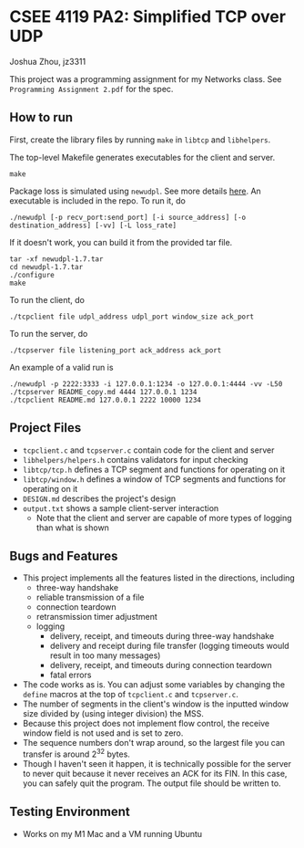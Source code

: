# CSEE 4119 PA2: Simplified TCP over UDP
Joshua Zhou, jz3311

This project was a programming assignment for my Networks class. See `Programming Assignment 2.pdf` for the spec.

## How to run
First, create the library files by running `make` in `libtcp` and `libhelpers`.

The top-level Makefile generates executables for the client and server.
```
make
```

Package loss is simulated using `newudpl`. See more details [here](http://www.cs.columbia.edu/~hgs/research/projects/newudpl/newudpl-1.4/newudpl.html).
An executable is included in the repo. To run it, do

```
./newudpl [-p recv_port:send_port] [-i source_address] [-o destination_address] [-vv] [-L loss_rate]
```

If it doesn't work, you can build it from the provided tar file.

```
tar -xf newudpl-1.7.tar
cd newudpl-1.7.tar
./configure
make
```

To run the client, do
```
./tcpclient file udpl_address udpl_port window_size ack_port
```

To run the server, do
```
./tcpserver file listening_port ack_address ack_port
```

An example of a valid run is

```
./newudpl -p 2222:3333 -i 127.0.0.1:1234 -o 127.0.0.1:4444 -vv -L50
./tcpserver README_copy.md 4444 127.0.0.1 1234
./tcpclient README.md 127.0.0.1 2222 10000 1234
```

## Project Files
- `tcpclient.c` and `tcpserver.c` contain code for the client and server
- `libhelpers/helpers.h` contains validators for input checking
- `libtcp/tcp.h` defines a TCP segment and functions for operating on it
- `libtcp/window.h` defines a window of TCP segments and functions for operating on it
- `DESIGN.md` describes the project's design
- `output.txt` shows a sample client-server interaction
  - Note that the client and server are capable of more types of logging than what is shown

## Bugs and Features
- This project implements all the features listed in the directions, including
  - three-way handshake
  - reliable transmission of a file
  - connection teardown
  - retransmission timer adjustment
  - logging
    - delivery, receipt, and timeouts during three-way handshake
    - delivery and receipt during file transfer (logging timeouts would result in too many messages)
    - delivery, receipt, and timeouts during connection teardown
    - fatal errors
- The code works as is. You can adjust some variables by changing the `define` macros at the top of `tcpclient.c` and `tcpserver.c`.
- The number of segments in the client's window is the inputted window size divided by (using integer division) the MSS.
- Because this project does not implement flow control, the receive window field is not used and is set to zero.
- The sequence numbers don't wrap around, so the largest file you can transfer is around 2<sup>32</sup> bytes.
- Though I haven't seen it happen, it is technically possible for the server to never quit because it never receives an ACK for its FIN. In this case, you can safely quit the program. The output file should be written to.

## Testing Environment
- Works on my M1 Mac and a VM running Ubuntu
